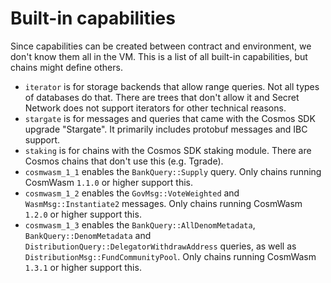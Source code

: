 # Built-in capabilities

Since capabilities can be created between contract and environment, we don't
know them all in the VM. This is a list of all built-in capabilities, but chains
might define others.

- `iterator` is for storage backends that allow range queries. Not all types of
  databases do that. There are trees that don't allow it and Secret Network does
  not support iterators for other technical reasons.
- `stargate` is for messages and queries that came with the Cosmos SDK upgrade
  "Stargate". It primarily includes protobuf messages and IBC support.
- `staking` is for chains with the Cosmos SDK staking module. There are Cosmos
  chains that don't use this (e.g. Tgrade).
- `cosmwasm_1_1` enables the `BankQuery::Supply` query. Only chains running
  CosmWasm `1.1.0` or higher support this.
- `cosmwasm_1_2` enables the `GovMsg::VoteWeighted` and `WasmMsg::Instantiate2`
  messages. Only chains running CosmWasm `1.2.0` or higher support this.
- `cosmwasm_1_3` enables the `BankQuery::AllDenomMetadata`,
  `BankQuery::DenomMetadata` and `DistributionQuery::DelegatorWithdrawAddress`
  queries, as well as `DistributionMsg::FundCommunityPool`. Only chains running
  CosmWasm `1.3.1` or higher support this.
